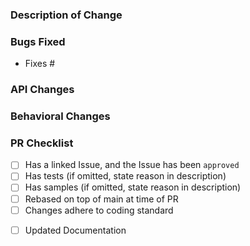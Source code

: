 <!-- 
Hey there friend! First of all, thank you so much for this PR!
Some things that you should be aware of before opening this amazing PR❣

1. Please check if you are targeting the correct branch, we work on two branches and you should target the:
**main**: If you are fixing a bug and this bug doesn't change our public APIs
**develop**: If you are fixing a bug that introduces an API change, for example when you are implementing a new feature.
If you are not sure what branch target, ping one of the team directly or ask in the PR/issue and we will get back to you ASAP!

2. Before doing a lot of work, please check if there's an open issue for this chang, If not, please open an issue first so we can discuss upfront.
-->

### Description of Change ###

<!-- Describe your changes here. -->

### Bugs Fixed ###
<!-- Provide links to issues here. Ensure that a GitHub issue was created for your feature or bug fix before sending PR. -->

- Fixes #

### API Changes ###

<!-- List all API changes here (or just put None), example:

Added: 
 
- `string Class.Property { get; set; }`
- `void Class.Method();`

Changed:

 - `object Cell.OldPropertyName` => `object Cell.NewPropertyName`
 
If there is an entirely new API, then you can use a more verbose style:

```csharp
public static class NewClass {
    public static int SomeProperty { get; set; }
    public static void SomeMethod(string value);
}
``` -->

### Behavioral Changes ###

<!-- Describe any non-bug related behavioral changes that may change how users app behaves when upgrading to this version of the codebase. -->

### PR Checklist ###
<!-- Please check all the things you did here and double-check that you got it all, or state why you didn't do something -->
- [ ] Has a linked Issue, and the Issue has been `approved`
- [ ] Has tests (if omitted, state reason in description)
- [ ] Has samples (if omitted, state reason in description)
- [ ] Rebased on top of main at time of PR
- [ ] Changes adhere to coding standard
<!-- If at all possible, please update/add the documentation on the repo below. We would very much appreciate that. If you are unable to, please consider at least opening an issue on the repo below so we know that Docs still need to be adjusted/created. Thanks! <3 -->
- [ ] Updated Documentation
